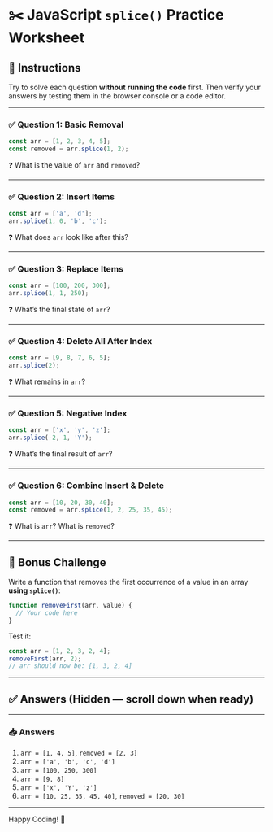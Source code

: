 
# ✂️ JavaScript `splice()` Practice Worksheet

## 🧠 Instructions
Try to solve each question **without running the code** first. Then verify your answers by testing them in the browser console or a code editor.

---

### ✅ Question 1: Basic Removal

```js
const arr = [1, 2, 3, 4, 5];
const removed = arr.splice(1, 2);
```

❓ What is the value of `arr` and `removed`?

---

### ✅ Question 2: Insert Items

```js
const arr = ['a', 'd'];
arr.splice(1, 0, 'b', 'c');
```

❓ What does `arr` look like after this?

---

### ✅ Question 3: Replace Items

```js
const arr = [100, 200, 300];
arr.splice(1, 1, 250);
```

❓ What’s the final state of `arr`?

---

### ✅ Question 4: Delete All After Index

```js
const arr = [9, 8, 7, 6, 5];
arr.splice(2);
```

❓ What remains in `arr`?

---

### ✅ Question 5: Negative Index

```js
const arr = ['x', 'y', 'z'];
arr.splice(-2, 1, 'Y');
```

❓ What’s the final result of `arr`?

---

### ✅ Question 6: Combine Insert & Delete

```js
const arr = [10, 20, 30, 40];
const removed = arr.splice(1, 2, 25, 35, 45);
```

❓ What is `arr`? What is `removed`?

---

## 🧪 Bonus Challenge

Write a function that removes the first occurrence of a value in an array **using `splice()`**:

```js
function removeFirst(arr, value) {
  // Your code here
}
```

Test it:

```js
const arr = [1, 2, 3, 2, 4];
removeFirst(arr, 2);
// arr should now be: [1, 3, 2, 4]
```

---

## ✅ Answers (Hidden — scroll down when ready)

---

### 📥 Answers

1. `arr = [1, 4, 5]`, `removed = [2, 3]`
2. `arr = ['a', 'b', 'c', 'd']`
3. `arr = [100, 250, 300]`
4. `arr = [9, 8]`
5. `arr = ['x', 'Y', 'z']`
6. `arr = [10, 25, 35, 45, 40]`, `removed = [20, 30]`

---

Happy Coding! 🚀
